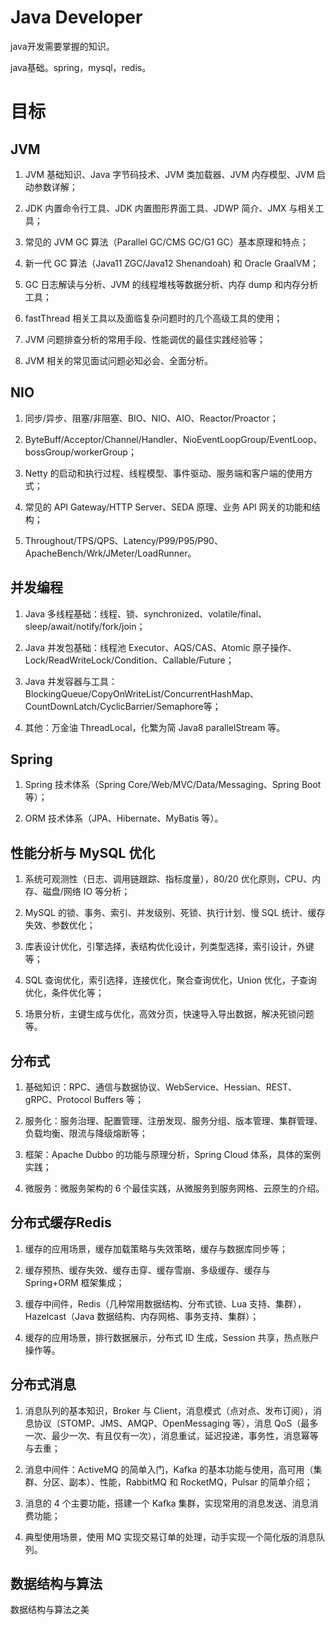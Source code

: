 # Java Developer

java开发需要掌握的知识。

java基础。spring，mysql，redis。

# 目标

## JVM

1. JVM 基础知识、Java 字节码技术、JVM 类加载器、JVM 内存模型、JVM 启动参数详解；

2. JDK 内置命令行工具、JDK 内置图形界面工具、JDWP 简介、JMX 与相关工具；

3. 常见的 JVM GC 算法（Parallel GC/CMS GC/G1 GC）基本原理和特点；

4. 新一代 GC 算法（Java11 ZGC/Java12 Shenandoah) 和 Oracle GraalVM；

5. GC 日志解读与分析、JVM 的线程堆栈等数据分析、内存 dump 和内存分析工具；

6. fastThread 相关工具以及面临复杂问题时的几个高级工具的使用；

7. JVM 问题排查分析的常用手段、性能调优的最佳实践经验等；

8. JVM 相关的常见面试问题必知必会、全面分析。



## NIO

1. 同步/异步、阻塞/非阻塞、BIO、NIO、AIO、Reactor/Proactor；

2. ByteBuff/Acceptor/Channel/Handler、NioEventLoopGroup/EventLoop、bossGroup/workerGroup；

3. Netty 的启动和执行过程、线程模型、事件驱动、服务端和客户端的使用方式；

4. 常见的 API Gateway/HTTP Server、SEDA 原理、业务 API 网关的功能和结构；

5. Throughout/TPS/QPS、Latency/P99/P95/P90、ApacheBench/Wrk/JMeter/LoadRunner。

## 并发编程

1. Java 多线程基础：线程、锁、synchronized、volatile/final、sleep/await/notify/fork/join；

2. Java 并发包基础：线程池 Executor、AQS/CAS、Atomic 原子操作、Lock/ReadWriteLock/Condition、Callable/Future；

3. Java 并发容器与工具：BlockingQueue/CopyOnWriteList/ConcurrentHashMap、CountDownLatch/CyclicBarrier/Semaphore等；

4. 其他：万金油 ThreadLocal，化繁为简 Java8 parallelStream 等。

## Spring

1. Spring 技术体系（Spring Core/Web/MVC/Data/Messaging、Spring Boot 等）；

2. ORM 技术体系（JPA、Hibernate、MyBatis 等）。

## 性能分析与 MySQL 优化

1. 系统可观测性（日志、调用链跟踪、指标度量），80/20 优化原则，CPU、内存、磁盘/网络 IO 等分析；

2. MySQL 的锁、事务、索引、并发级别、死锁、执行计划、慢 SQL 统计、缓存失效、参数优化；

3. 库表设计优化，引擎选择，表结构优化设计，列类型选择，索引设计，外键等；

4. SQL 查询优化，索引选择，连接优化，聚合查询优化，Union 优化，子查询优化，条件优化等；

5. 场景分析，主键生成与优化，高效分页，快速导入导出数据，解决死锁问题等。



## 分布式

1. 基础知识：RPC、通信与数据协议、WebService、Hessian、REST、gRPC、Protocol Buffers 等；

2. 服务化：服务治理、配置管理、注册发现、服务分组、版本管理、集群管理、负载均衡、限流与降级熔断等；

3. 框架：Apache Dubbo 的功能与原理分析，Spring Cloud 体系，具体的案例实践；

4. 微服务：微服务架构的 6 个最佳实践，从微服务到服务网格、云原生的介绍。

## 分布式缓存Redis

1. 缓存的应用场景，缓存加载策略与失效策略，缓存与数据库同步等；

2. 缓存预热、缓存失效、缓存击穿、缓存雪崩、多级缓存、缓存与 Spring+ORM 框架集成；

3. 缓存中间件，Redis（几种常用数据结构、分布式锁、Lua 支持、集群），Hazelcast（Java 数据结构、内存网格、事务支持、集群）；

4. 缓存的应用场景，排行数据展示，分布式 ID 生成，Session 共享，热点账户操作等。

## 分布式消息

1. 消息队列的基本知识，Broker 与 Client，消息模式（点对点、发布订阅），消息协议（STOMP、JMS、AMQP、OpenMessaging 等），消息 QoS（最多一次、最少一次、有且仅有一次），消息重试，延迟投递，事务性，消息幂等与去重；

2. 消息中间件：ActiveMQ 的简单入门，Kafka 的基本功能与使用，高可用（集群、分区、副本）、性能，RabbitMQ 和 RocketMQ，Pulsar 的简单介绍；

3. 消息的 4 个主要功能，搭建一个 Kafka 集群，实现常用的消息发送、消息消费功能；

4. 典型使用场景，使用 MQ 实现交易订单的处理，动手实现一个简化版的消息队列。



## 数据结构与算法

数据结构与算法之美

